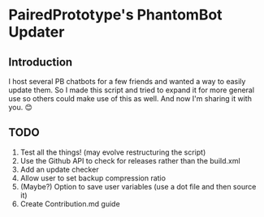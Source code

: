 # PairedPrototype's PhantomBot Updater

## Introduction

I host several PB chatbots for a few friends and wanted a way to easily update them. So I made this script and tried to
expand it for more general use so others could make use of this as well. And now I'm sharing it with you. 😊

## TODO

1. Test all the things! (may evolve restructuring the script)
1. Use the Github API to check for releases rather than the build.xml
1. Add an update checker
1. Allow user to set backup compression ratio
1. (Maybe?) Option to save user variables (use a dot file and then source it)
1. Create Contribution.md guide

